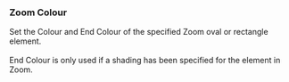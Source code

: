 ### Zoom Colour

Set the Colour and End Colour of the specified Zoom oval or rectangle
element.\
\
End Colour is only used if a shading has been specified for the element
in Zoom.
